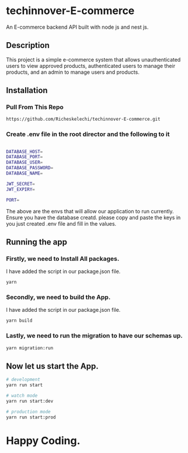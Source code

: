 # techinnover-E-commerce
An E-commerce backend API built with node js and nest js.

## Description

This project is a simple e-commerce system that allows unauthenticated users to view approved products, authenticated users to manage their products, and an admin to manage users and products.


## Installation

### Pull From This Repo

```bash
https://github.com/Richeskelechi/techinnover-E-commerce.git
```

### Create .env file in the root director and the following to it

```bash

DATABASE_HOST=
DATABASE_PORT=
DATABASE_USER=
DATABASE_PASSWORD=
DATABASE_NAME=

JWT_SECRET=
JWT_EXPIRY=

PORT=

```
The above are the envs that will allow our application to run currently. Ensure you have the database creatd.
please copy and paste the keys in you just created .env file and fill in the values.

## Running the app

### Firstly, we need to Install All packages. 
I have added the script in our package.json file.

```bash
yarn
```

### Secondly, we need to build the App. 
I have added the script in our package.json file.

```bash
yarn build
```

### Lastly, we need to run the migration to have our schemas up. 

```bash
yarn migration:run
```
## Now let us start the App.

```bash
# development
yarn run start

# watch mode
yarn run start:dev

# production mode
yarn run start:prod
```

# Happy Coding.
